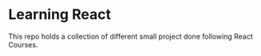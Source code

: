 # Learning React

This repo holds a collection of different small project done following React Courses.

